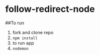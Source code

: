 # follow-redirect-node
##To run 
1. fork and clone repo 
2. ```npm install```
3. to run app
 1. ```nodemon```
